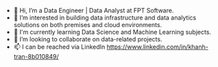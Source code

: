 - 👋 Hi, I’m a Data Engineer | Data Analyst at FPT Software.
- 👀 I’m interested in building data infrastructure and data analytics solutions on both premises and cloud environments.
- 🌱 I'm currently learning Data Science and Machine Learning subjects.
- 💞️ I’m looking to collaborate on data-related projects.
- 📫 I can be reached via LinkedIn https://www.linkedin.com/in/khanh-tran-8b010849/

<!---
khanhgeo/khanhgeo is a ✨ special ✨ repository because its `README.md` (this file) appears on your GitHub profile.
You can click the Preview link to take a look at your changes.
--->
